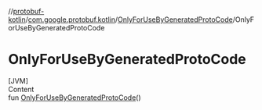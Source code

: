 //[protobuf-kotlin](/reference/kotlin/api-docs/)/[com.google.protobuf.kotlin](/reference/kotlin/api-docs/protobuf-kotlin/com.google.protobuf.kotlin/)/[OnlyForUseByGeneratedProtoCode]()/OnlyForUseByGeneratedProtoCode

# OnlyForUseByGeneratedProtoCode

[JVM] \
Content \
fun [OnlyForUseByGeneratedProtoCode]()()
